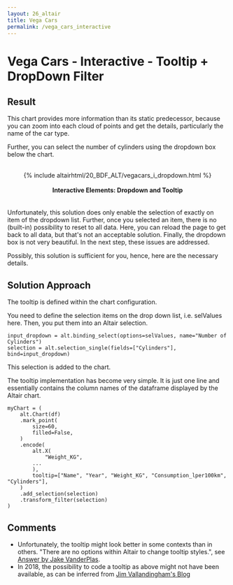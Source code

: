 ```yaml
---
layout: 26_altair
title: Vega Cars
permalink: /vega_cars_interactive
---
```


# Vega Cars - Interactive - Tooltip + DropDown Filter

## Result

This chart provides more information than its static predecessor, because you can zoom into each cloud of points and get the details, particularly the name of the car type.

Further, you can select the number of cylinders using the dropdown box below the chart.

<center>
<br>
{% include altairhtml/20_BDF_ALT/vegacars_i_dropdown.html %}
<br><br><b>
Interactive Elements: Dropdown and Tooltip
</b><br>
</center>
<br><br>
Unfortunately, this solution does only enable the selection of exactly on item of the dropdown list. Further, once you selected an item, there is no (built-in) possibility to reset to all data. Here, you can reload the page to get back to all data, but that's not an acceptable solution. Finally, the dropdown box is not very beautiful. In the next step, these issues are addressed.

Possibly, this solution is sufficient for you, hence, here are the necessary details.


## Solution Approach

The tooltip is defined within the chart configuration.


You need to define the selection items on the drop down list, i.e. selValues here. Then, you put them into an Altair selection.
>
    input_dropdown = alt.binding_select(options=selValues, name="Number of Cylinders")
    selection = alt.selection_single(fields=["Cylinders"], bind=input_dropdown)


This selection is added to the chart.

The tooltip implementation has become very simple. It is just one line and essentially contains the column names of the dataframe displayed by the Altair chart.

>
    myChart = (
        alt.Chart(df)
        .mark_point(
            size=60,
            filled=False,
        )
        .encode(
            alt.X(
                "Weight_KG",
            ...
            ),
            tooltip=["Name", "Year", "Weight_KG", "Consumption_lper100km", "Cylinders"],
        )
        .add_selection(selection)
        .transform_filter(selection)
    )


## Comments

-  Unfortunately, the tooltip might look better in some contexts than in others. "There are no options within Altair to change tooltip styles.", see [Answer by Jake VanderPlas](https://github.com/altair-viz/altair/issues/1970). 
- In 2018, the possibility to code a tooltip as above might not have been available, as can be inferred from [Jim Vallandingham's Blog](https://vallandingham.me/altair_intro.html)

